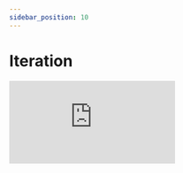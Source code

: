 ```yaml
---
sidebar_position: 10
---
```


# Iteration

<iframe class="youtube-video" src="https://www.youtube.com/embed/qtos3ezujn4" title="YouTube video player" frameborder="0" allow="accelerometer; autoplay; clipboard-write; encrypted-media; gyroscope; picture-in-picture; web-share" allowfullscreen></iframe>

